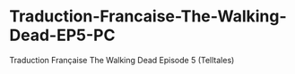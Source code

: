Traduction-Francaise-The-Walking-Dead-EP5-PC
============================================

Traduction Française The Walking Dead Episode 5 (Telltales)